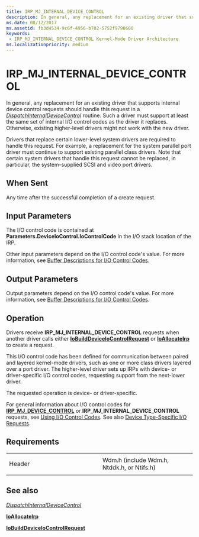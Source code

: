 ```yaml
---
title: IRP_MJ_INTERNAL_DEVICE_CONTROL
description: In general, any replacement for an existing driver that supports internal device control requests should handle this request in a DispatchInternalDeviceControl routine.
ms.date: 08/12/2017
ms.assetid: fb3d4534-9c6f-4956-b702-5752f9798600
keywords:
 - IRP_MJ_INTERNAL_DEVICE_CONTROL Kernel-Mode Driver Architecture
ms.localizationpriority: medium
---
```


# IRP\_MJ\_INTERNAL\_DEVICE\_CONTROL


In general, any replacement for an existing driver that supports internal device control requests should handle this request in a [*DispatchInternalDeviceControl*](https://docs.microsoft.com/windows-hardware/drivers/ddi/wdm/nc-wdm-driver_dispatch) routine. Such a driver must support at least the same set of internal I/O control codes as the driver it replaces. Otherwise, existing higher-level drivers might not work with the new driver.

Drivers that replace certain lower-level system drivers are required to handle this request. For example, a replacement for the system parallel port driver must continue to support existing parallel class drivers. Note that certain system drivers that handle this request cannot be replaced, in particular, the system-supplied SCSI and video port drivers.

When Sent
---------

Any time after the successful completion of a create request.

## Input Parameters


The I/O control code is contained at **Parameters.DeviceIoControl.IoControlCode** in the I/O stack location of the IRP.

Other input parameters depend on the I/O control code's value. For more information, see [Buffer Descriptions for I/O Control Codes](https://docs.microsoft.com/windows-hardware/drivers/kernel/buffer-descriptions-for-i-o-control-codes).

## Output Parameters


Output parameters depend on the I/O control code's value. For more information, see [Buffer Descriptions for I/O Control Codes](https://docs.microsoft.com/windows-hardware/drivers/kernel/buffer-descriptions-for-i-o-control-codes).

Operation
---------

Drivers receive **IRP\_MJ\_INTERNAL\_DEVICE\_CONTROL** requests when another driver calls either [**IoBuildDeviceIoControlRequest**](https://docs.microsoft.com/windows-hardware/drivers/ddi/wdm/nf-wdm-iobuilddeviceiocontrolrequest) or [**IoAllocateIrp**](https://docs.microsoft.com/windows-hardware/drivers/ddi/wdm/nf-wdm-ioallocateirp) to create a request.

This I/O control code has been defined for communication between paired and layered kernel-mode drivers, such as one or more class drivers layered over a port driver. The higher-level driver sets up IRPs with device- or driver-specific I/O control codes, requesting support from the next-lower driver.

The requested operation is device- or driver-specific.

For general information about I/O control codes for [**IRP\_MJ\_DEVICE\_CONTROL**](irp-mj-device-control.md) or **IRP\_MJ\_INTERNAL\_DEVICE\_CONTROL** requests, see [Using I/O Control Codes](https://docs.microsoft.com/windows-hardware/drivers/kernel/using-i-o-control-codes). See also [Device Type-Specific I/O Requests](https://docs.microsoft.com/windows-hardware/drivers/kernel/device-type-specific-i-o-requests).

Requirements
------------

<table>
<colgroup>
<col width="50%" />
<col width="50%" />
</colgroup>
<tbody>
<tr class="odd">
<td><p>Header</p></td>
<td>Wdm.h (include Wdm.h, Ntddk.h, or Ntifs.h)</td>
</tr>
</tbody>
</table>

## See also


[*DispatchInternalDeviceControl*](https://docs.microsoft.com/windows-hardware/drivers/ddi/wdm/nc-wdm-driver_dispatch)

[**IoAllocateIrp**](https://docs.microsoft.com/windows-hardware/drivers/ddi/wdm/nf-wdm-ioallocateirp)

[**IoBuildDeviceIoControlRequest**](https://docs.microsoft.com/windows-hardware/drivers/ddi/wdm/nf-wdm-iobuilddeviceiocontrolrequest)

 

 




